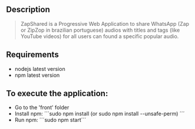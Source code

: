 ## Description
 > ZapShared is a Progressive Web Application to share WhatsApp (Zap or ZipZop in brazilian portuguese) audios with titles and tags (like YouTube videos) for all users can found a specific popular audio.

## Requirements
* nodejs latest version
* npm latest version

## To execute the application:
* Go to the 'front' folder
* Install npm:
    ´´´sudo npm install (or sudo npm install --unsafe-perm) ´´´
* Run npm:
    ´´´sudo npm start´´´
